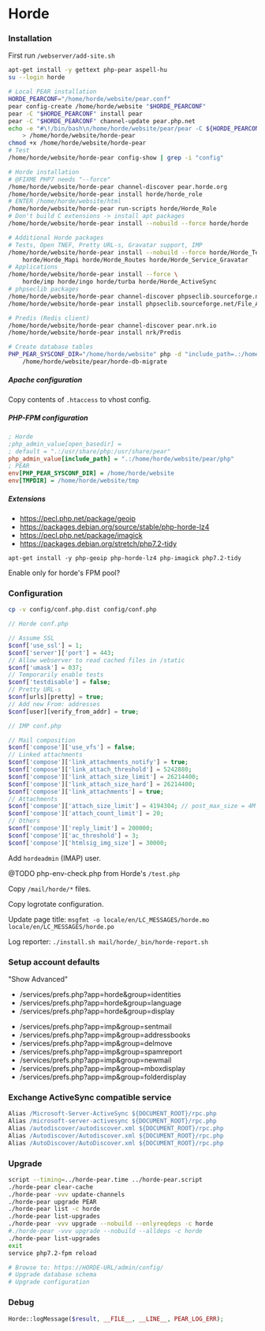# Horde

### Installation

First run `/webserver/add-site.sh`

```bash
apt-get install -y gettext php-pear aspell-hu
su --login horde

# Local PEAR installation
HORDE_PEARCONF="/home/horde/website/pear.conf"
pear config-create /home/horde/website "$HORDE_PEARCONF"
pear -C "$HORDE_PEARCONF" install pear
pear -C "$HORDE_PEARCONF" channel-update pear.php.net
echo -e "#\!/bin/bash\n/home/horde/website/pear/pear -C ${HORDE_PEARCONF%.conf}-system.conf -c ${HORDE_PEARCONF} \"\$@\"" \
    > /home/horde/website/horde-pear
chmod +x /home/horde/website/horde-pear
# Test
/home/horde/website/horde-pear config-show | grep -i "config"

# Horde installation
# @FIXME PHP7 needs "--force"
/home/horde/website/horde-pear channel-discover pear.horde.org
/home/horde/website/horde-pear install horde/horde_role
# ENTER /home/horde/website/html
/home/horde/website/horde-pear run-scripts horde/Horde_Role
# Don't build C extensions -> install apt packages
/home/horde/website/horde-pear install --nobuild --force horde/horde

# Additional Horde packages
# Tests, Open TNEF, Pretty URL-s, Gravatar support, IMP
/home/horde/website/horde-pear install --nobuild --force horde/Horde_Test \
    horde/Horde_Mapi horde/Horde_Routes horde/Horde_Service_Gravatar
# Applications
/home/horde/website/horde-pear install --force \
    horde/imp horde/ingo horde/turba horde/Horde_ActiveSync
# phpseclib packages
/home/horde/website/horde-pear channel-discover phpseclib.sourceforge.net
/home/horde/website/horde-pear install phpseclib.sourceforge.net/File_ASN1

# Predis (Redis client)
/home/horde/website/horde-pear channel-discover pear.nrk.io
/home/horde/website/horde-pear install nrk/Predis

# Create database tables
PHP_PEAR_SYSCONF_DIR="/home/horde/website" php -d "include_path=.:/home/horde/website/pear/php" \
    /home/horde/website/pear/horde-db-migrate
```

##### Apache configuration

Copy contents of `.htaccess` to vhost config.

##### PHP-FPM configuration

```ini
; Horde
;php_admin_value[open_basedir] =
; default = ".:/usr/share/php:/usr/share/pear"
php_admin_value[include_path] = ".:/home/horde/website/pear/php"
; PEAR
env[PHP_PEAR_SYSCONF_DIR] = /home/horde/website
env[TMPDIR] = /home/horde/website/tmp
```

##### Extensions

- https://pecl.php.net/package/geoip
- https://packages.debian.org/source/stable/php-horde-lz4
- https://pecl.php.net/package/imagick
- https://packages.debian.org/stretch/php7.2-tidy

`apt-get install -y php-geoip php-horde-lz4 php-imagick php7.2-tidy`

Enable only for horde's FPM pool?

### Configuration

```bash
cp -v config/conf.php.dist config/conf.php
```

```php
// Horde conf.php

// Assume SSL
$conf['use_ssl'] = 1;
$conf['server']['port'] = 443;
// Allow webserver to read cached files in /static
$conf['umask'] = 037;
// Temporarily enable tests
$conf['testdisable'] = false;
// Pretty URL-s
$conf[urls][pretty] = true;
// Add new From: addresses
$conf[user][verify_from_addr] = true;

// IMP conf.php

// Mail composition
$conf['compose']['use_vfs'] = false;
// Linked attachments
$conf['compose']['link_attachments_notify'] = true;
$conf['compose']['link_attach_threshold'] = 5242880;
$conf['compose']['link_attach_size_limit'] = 26214400;
$conf['compose']['link_attach_size_hard'] = 26214400;
$conf['compose']['link_attachments'] = true;
// Attachments
$conf['compose']['attach_size_limit'] = 4194304; // post_max_size = 4M and upload_max_filesize = 4M
$conf['compose']['attach_count_limit'] = 20;
// Others
$conf['compose']['reply_limit'] = 200000;
$conf['compose']['ac_threshold'] = 3;
$conf['compose']['htmlsig_img_size'] = 30000;
```

Add `hordeadmin` (IMAP) user.

@TODO php-env-check.php from Horde's `/test.php`

Copy `/mail/horde/*` files.

Copy logrotate configuration.

Update page title: `msgfmt -o locale/en/LC_MESSAGES/horde.mo locale/en/LC_MESSAGES/horde.po`

Log reporter: `./install.sh mail/horde/_bin/horde-report.sh`

### Setup account defaults

"Show Advanced"

* /services/prefs.php?app=horde&group=identities
* /services/prefs.php?app=horde&group=language
* /services/prefs.php?app=horde&group=display

- /services/prefs.php?app=imp&group=sentmail
- /services/prefs.php?app=imp&group=addressbooks
- /services/prefs.php?app=imp&group=delmove
- /services/prefs.php?app=imp&group=spamreport
- /services/prefs.php?app=imp&group=newmail
- /services/prefs.php?app=imp&group=mboxdisplay
- /services/prefs.php?app=imp&group=folderdisplay

### Exchange ActiveSync compatible service

```apache
Alias /Microsoft-Server-ActiveSync ${DOCUMENT_ROOT}/rpc.php
Alias /microsoft-server-activesync ${DOCUMENT_ROOT}/rpc.php
Alias /autodiscover/autodiscover.xml ${DOCUMENT_ROOT}/rpc.php
Alias /Autodiscover/Autodiscover.xml ${DOCUMENT_ROOT}/rpc.php
Alias /AutoDiscover/AutoDiscover.xml ${DOCUMENT_ROOT}/rpc.php
```

### Upgrade

```bash
script --timing=../horde-pear.time ../horde-pear.script
./horde-pear clear-cache
./horde-pear -vvv update-channels
./horde-pear upgrade PEAR
./horde-pear list -c horde
./horde-pear list-upgrades
./horde-pear -vvv upgrade --nobuild --onlyreqdeps -c horde
#./horde-pear -vvv upgrade --nobuild --alldeps -c horde
./horde-pear list-upgrades
exit
service php7.2-fpm reload

# Browse to: https://HORDE-URL/admin/config/
# Upgrade database schema
# Upgrade configuration
```

### Debug

```php
Horde::logMessage($result, __FILE__, __LINE__, PEAR_LOG_ERR);
```

